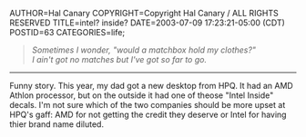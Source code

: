 AUTHOR=Hal Canary
COPYRIGHT=Copyright Hal Canary / ALL RIGHTS RESERVED
TITLE=intel? inside?
DATE=2003-07-09 17:23:21-05:00 (CDT)
POSTID=63
CATEGORIES=life;

> _Sometimes I wonder, "would a matchbox hold my clothes?"  
> I ain't got no matches but I've got so far to go._

* * *

Funny story. This year, my dad got a new desktop from HPQ. It had an AMD Athlon processor, but on the outside it had one of theose "Intel Inside" decals. I'm not sure which of the two companies should be more upset at HPQ's gaff: AMD for not getting the credit they deserve or Intel for having thier brand name diluted.
